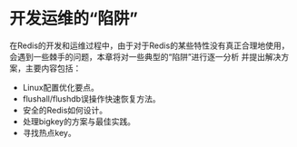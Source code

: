 # 开发运维的“陷阱”

在Redis的开发和运维过程中，由于对于Redis的某些特性没有真正合理地使用，会遇到一些棘手的问题，本章将对一些典型的“陷阱”进行逐一分析 并提出解决方案，主要内容包括： 

* Linux配置优化要点。 
* flushall/flushdb误操作快速恢复方法。 
* 安全的Redis如何设计。 
* 处理bigkey的方案与最佳实践。 
* 寻找热点key。

